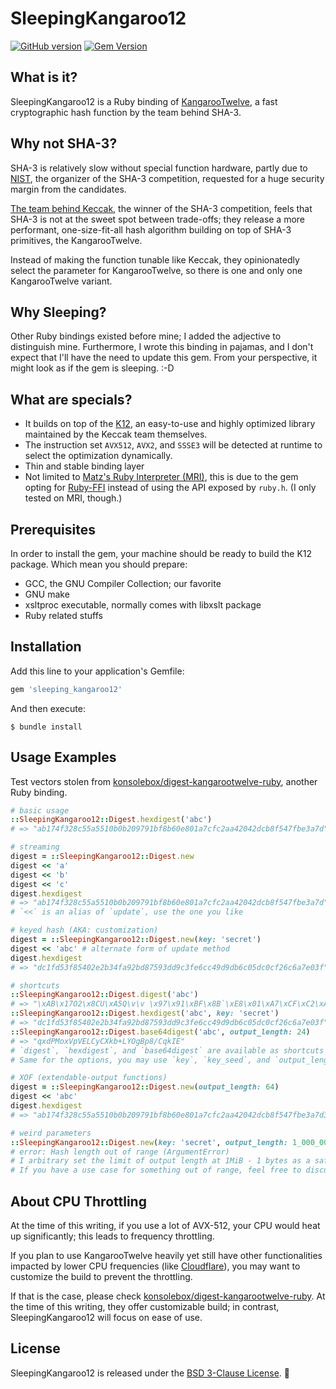 # SleepingKangaroo12

[![GitHub version](https://badge.fury.io/gh/the-cave%2Fsleeping-kangaroo12.svg)](https://badge.fury.io/gh/the-cave%2Fsleeping-kangaroo12)
[![Gem Version](https://badge.fury.io/rb/sleeping_kangaroo12.svg)](https://badge.fury.io/rb/sleeping_kangaroo12)

## What is it?

SleepingKangaroo12 is a Ruby binding of [KangarooTwelve](https://keccak.team/kangarootwelve.html), a fast cryptographic
hash function by the team behind SHA-3.

## Why not SHA-3?

SHA-3 is relatively slow without special function hardware, partly due to [NIST](https://www.nist.gov/), the organizer
of the SHA-3 competition, requested for a huge security margin from the candidates.

[The team behind Keccak](https://keccak.team/), the winner of the SHA-3 competition, feels that SHA-3 is not at the
sweet spot between trade-offs; they release a more performant, one-size-fit-all hash algorithm building on top of SHA-3
primitives, the KangarooTwelve.

Instead of making the function tunable like Keccak, they opinionatedly select the parameter for KangarooTwelve, so there
is one and only one KangarooTwelve variant.

## Why Sleeping?

Other Ruby bindings existed before mine; I added the adjective to distinguish mine. Furthermore, I wrote this binding in
pajamas, and I don't expect that I'll have the need to update this gem. From your perspective, it might look as if the
gem is sleeping. :-D

## What are specials?

- It builds on top of the [K12](https://github.com/XKCP/K12), an easy-to-use and highly
  optimized library maintained by the Keccak team themselves.
- The instruction set `AVX512`, `AVX2`, and `SSSE3` will be detected at runtime to select the optimization dynamically.
- Thin and stable binding layer
- Not limited to [Matz's Ruby Interpreter (MRI)](https://en.wikipedia.org/wiki/Ruby_MRI), this is due to the gem opting
  for [Ruby-FFI](https://github.com/ffi/ffi) instead of using the API exposed by `ruby.h`.
  (I only tested on MRI, though.)

## Prerequisites

In order to install the gem, your machine should be ready to build the K12 package. Which mean you should prepare:

- GCC, the GNU Compiler Collection; our favorite
- GNU make
- xsltproc executable, normally comes with libxslt package
- Ruby related stuffs

## Installation

Add this line to your application's Gemfile:

~~~ruby
gem 'sleeping_kangaroo12'
~~~

And then execute:

    $ bundle install

## Usage Examples

Test vectors stolen
from [konsolebox/digest-kangarootwelve-ruby](https://github.com/konsolebox/digest-kangarootwelve-ruby), another Ruby
binding.

~~~ruby
# basic usage
::SleepingKangaroo12::Digest.hexdigest('abc')
# => "ab174f328c55a5510b0b209791bf8b60e801a7cfc2aa42042dcb8f547fbe3a7d"

# streaming
digest = ::SleepingKangaroo12::Digest.new
digest << 'a'
digest << 'b'
digest << 'c'
digest.hexdigest
# => "ab174f328c55a5510b0b209791bf8b60e801a7cfc2aa42042dcb8f547fbe3a7d"
# `<<` is an alias of `update`, use the one you like

# keyed hash (AKA: customization)
digest = ::SleepingKangaroo12::Digest.new(key: 'secret')
digest << 'abc' # alternate form of update method
digest.hexdigest
# => "dc1fd53f85402e2b34fa92bd87593dd9c3fe6cc49d9db6c05dc0cf26c6a7e03f"

# shortcuts
::SleepingKangaroo12::Digest.digest('abc')
# => "\xAB\x17O2\x8CU\xA5Q\v\v \x97\x91\xBF\x8B`\xE8\x01\xA7\xCF\xC2\xAAB\x04-\xCB\x8FT\x7F\xBE:}"
::SleepingKangaroo12::Digest.hexdigest('abc', key: 'secret')
# => "dc1fd53f85402e2b34fa92bd87593dd9c3fe6cc49d9db6c05dc0cf26c6a7e03f"
::SleepingKangaroo12::Digest.base64digest('abc', output_length: 24)
# => "qxdPMoxVpVELCyCXkb+LYOgBp8/CqkIE"
# `digest`, `hexdigest`, and `base64digest` are available as shortcuts and also on `Digest` instances.
# Same for the options, you may use `key`, `key_seed`, and `output_length` on both instance methods and shortcuts

# XOF (extendable-output functions)
digest = ::SleepingKangaroo12::Digest.new(output_length: 64)
digest << 'abc'
digest.hexdigest
# => "ab174f328c55a5510b0b209791bf8b60e801a7cfc2aa42042dcb8f547fbe3a7d3f5b54d116a705d36aac2a7eac7a19e3f0f058cb3c238ac7f034178ae34f212e"

# weird parameters
::SleepingKangaroo12::Digest.new(key: 'secret', output_length: 1_000_000_000_000)
# error: Hash length out of range (ArgumentError)
# I arbitrary set the limit of output length at 1MiB - 1 bytes as a safety measure. Same for length <= 0
# If you have a use case for something out of range, feel free to discuss.
~~~

## About CPU Throttling

At the time of this writing, if you use a lot of AVX-512, your CPU would heat up significantly; this leads to frequency throttling.

If you plan to use KangarooTwelve heavily yet still have other functionalities impacted by lower CPU frequencies
(like [Cloudflare](https://blog.cloudflare.com/on-the-dangers-of-intels-frequency-scaling/)),
you may want to customize the build to prevent the throttling.

If that is the case, please check [konsolebox/digest-kangarootwelve-ruby](https://github.com/konsolebox/digest-kangarootwelve-ruby).
At the time of this writing, they offer customizable build; in contrast, SleepingKangaroo12 will focus on ease of use.

## License

SleepingKangaroo12 is released under the [BSD 3-Clause License](LICENSE.md). :tada:
